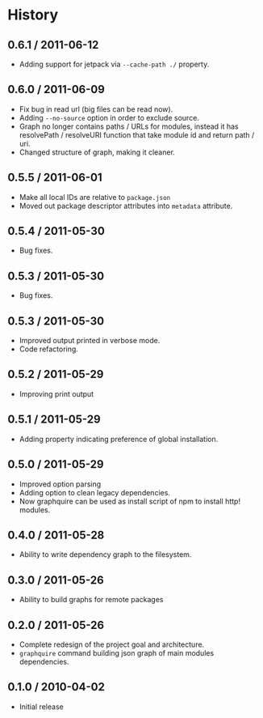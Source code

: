 # History #

## 0.6.1 / 2011-06-12 ##

  - Adding support for jetpack via `--cache-path ./` property.

## 0.6.0 / 2011-06-09 ##

 - Fix bug in read url (big files can be read now).
 - Adding `--no-source` option in order to exclude source.
 - Graph no longer contains paths / URLs for modules, instead it has resolvePath
   / resolveURI function that take module id and return path / uri.
 - Changed structure of graph, making it cleaner.

## 0.5.5 / 2011-06-01 ##

  - Make all local IDs are relative to `package.json`
  - Moved out package descriptor attributes into `metadata` attribute.

## 0.5.4 / 2011-05-30 ##

  - Bug fixes.

## 0.5.3 / 2011-05-30 ##

  - Bug fixes.

## 0.5.3 / 2011-05-30 ##

  - Improved output printed in verbose mode.
  - Code refactoring.

## 0.5.2 / 2011-05-29 ##

  - Improving print output

## 0.5.1 / 2011-05-29 ##

  - Adding property indicating preference of global installation.

## 0.5.0 / 2011-05-29 ##

  - Improved option parsing
  - Adding option to clean legacy dependencies.
  - Now graphquire can be used as install script of npm to install http!
    modules.

## 0.4.0 / 2011-05-28 ##

  - Ability to write dependency graph to the filesystem.

## 0.3.0 / 2011-05-26 ##

  - Ability to build graphs for remote packages

## 0.2.0 / 2011-05-26 ##

  - Complete redesign of the project goal and architecture.
  - `graphquire` command building json graph of main modules dependencies.

## 0.1.0 / 2010-04-02 ##

  - Initial release
